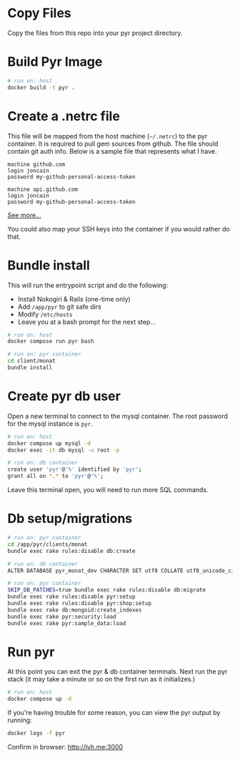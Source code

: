 # Copy Files

Copy the files from this repo into your pyr project directory.

# Build Pyr Image

```bash
# run on: host
docker build -t pyr .
```

# Create a .netrc file

This file will be mapped from the host machine (`~/.netrc`) to the pyr container. It is required
to pull gem sources from github. The file should contain git auth info. Below is a sample file
that represents what I have.

```text
machine github.com
login joncain
password my-github-personal-access-token

machine api.github.com
login joncain
password my-github-personal-access-token
```

[See more...](https://www.gnu.org/software/inetutils/manual/html_node/The-_002enetrc-file.html)

You could also map your SSH keys into the container if you would rather do that.

# Bundle install

This will run the entrypoint script and do the following:

* Install Nokogiri & Rails (one-time only)
* Add `/app/pyr` to git safe dirs
* Modify `/etc/hosts`
* Leave you at a bash prompt for the next step...

```bash
# run on: host
docker compose run pyr bash
```

```bash
# run on: pyr container
cd client/monat
bundle install
```

# Create pyr db user

Open a new terminal to connect to the mysql container.
The root password for the mysql instance is `pyr`.

```bash
# run on: host
docker compose up mysql -d
docker exec -it db mysql -u root -p
```

```bash
# run on: db container
create user 'pyr'@'%' identified by 'pyr';
grant all on *.* to 'pyr'@'%';
```

Leave this terminal open, you will need to run more SQL commands.

# Db setup/migrations

```bash
# run on: pyr container
cd /app/pyr/clients/monat
bundle exec rake rules:disable db:create
```

```bash
# run on: db container
ALTER DATABASE pyr_monat_dev CHARACTER SET utf8 COLLATE utf8_unicode_ci;
```

```bash
# run on: pyr container
SKIP_DB_PATCHES=true bundle exec rake rules:disable db:migrate
bundle exec rake rules:disable pyr:setup
bundle exec rake rules:disable pyr:shop:setup
bundle exec rake db:mongoid:create_indexes
bundle exec rake pyr:security:load
bundle exec rake pyr:sample_data:load
```

# Run pyr
At this point you can exit the pyr & db container terminals. Next run
the pyr stack (it may take a minute or so on the first run as it initializes.)

```bash
# run on: host
docker compose up -d
```

If you're having trouble for some reason, you can view the pyr output by running:

```bash
docker logs -f pyr
```


Confirm in browser: http://lvh.me:3000
